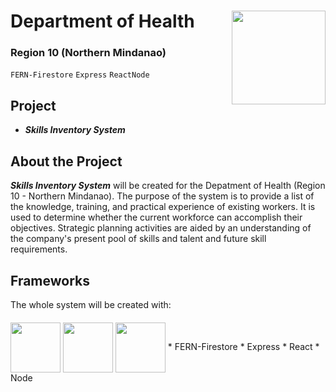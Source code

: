 # Department of Health <img src="https://www.freelogovectors.net/wp-content/uploads/2022/02/doh_logo_department_of_health-freelogovectors.net_.png" width="150" height="150" align="right"> 
### Region 10 (Northern Mindanao)
`FERN-Firestore` `Express` `ReactNode`

## Project
* **_Skills Inventory System_**

## About the Project
**_Skills Inventory System_** will be created for the Depatment of Health (Region 10 - Northern Mindanao). The purpose of the system is to provide a list of the knowledge, training, and practical experience of existing workers. It is used to determine whether the current workforce can accomplish their objectives. Strategic planning activities are aided by an understanding of the company's present pool of skills and talent and future skill requirements. 

## Frameworks
The whole system will be created with:
####
<img src="[https://www.freelogovectors.net/wp-content/uploads/2022/02/doh_logo_department_of_health-freelogovectors.net_.png](https://miro.medium.com/max/1400/1*a2Da_CQHUsSKTCTRI2tYhQ.png)" width="80" height="80" align="center">
<img src="[https://www.freelogovectors.net/wp-content/uploads/2022/02/doh_logo_department_of_health-freelogovectors.net_.png](https://miro.medium.com/max/1051/1*q9myzo5Au8OfsaSrCodNmw.png)" width="80" height="80" align="center">
<img src="[https://www.freelogovectors.net/wp-content/uploads/2022/02/doh_logo_department_of_health-freelogovectors.net_.png](https://www.fullstackpython.com/img/logos/react.png)" width="80" height="80" align="center">
* FERN-Firestore
* Express
* React
* Node


